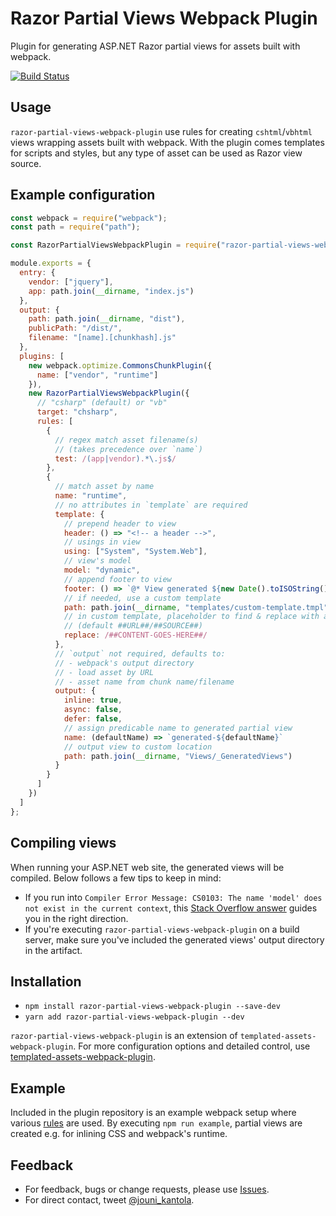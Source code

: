 # Razor Partial Views Webpack Plugin
Plugin for generating ASP.NET Razor partial views for assets built with webpack.

[![Build Status](https://travis-ci.org/jouni-kantola/razor-partial-views-webpack-plugin.svg?branch=master)](https://travis-ci.org/jouni-kantola/razor-partial-views-webpack-plugin)

## Usage
`razor-partial-views-webpack-plugin` use rules for creating `cshtml`/`vbhtml` views wrapping assets built with webpack. With the plugin comes templates for scripts and styles, but any type of asset can be used as Razor view source.

## Example configuration
```javascript
const webpack = require("webpack");
const path = require("path");

const RazorPartialViewsWebpackPlugin = require("razor-partial-views-webpack-plugin");

module.exports = {
  entry: {
    vendor: ["jquery"],
    app: path.join(__dirname, "index.js")
  },
  output: {
    path: path.join(__dirname, "dist"),
    publicPath: "/dist/",
    filename: "[name].[chunkhash].js"
  },
  plugins: [
    new webpack.optimize.CommonsChunkPlugin({
      name: ["vendor", "runtime"]
    }),
    new RazorPartialViewsWebpackPlugin({
      // "csharp" (default) or "vb"
      target: "chsharp",
      rules: [
        {
          // regex match asset filename(s)
          // (takes precedence over `name`)
          test: /(app|vendor).*\.js$/
        },
        {
          // match asset by name
          name: "runtime",
          // no attributes in `template` are required
          template: {
            // prepend header to view
            header: () => "<!-- a header -->",
            // usings in view
            using: ["System", "System.Web"],
            // view's model
            model: "dynamic",
            // append footer to view
            footer: () => `@* View generated ${new Date().toISOString()} *@`,
            // if needed, use a custom template
            path: path.join(__dirname, "templates/custom-template.tmpl"),
            // in custom template, placeholder to find & replace with asset
            // (default ##URL##/##SOURCE##)
            replace: /##CONTENT-GOES-HERE##/
          },
          // `output` not required, defaults to:
          // - webpack's output directory
          // - load asset by URL
          // - asset name from chunk name/filename
          output: {
            inline: true,
            async: false,
            defer: false,
            // assign predicable name to generated partial view
            name: (defaultName) => `generated-${defaultName}`
            // output view to custom location
            path: path.join(__dirname, "Views/_GeneratedViews")
          }
        }
      ]
    })
  ]
};
```

## Compiling views
When running your ASP.NET web site, the generated views will be compiled. Below follows a few tips to keep in mind:
- If you run into `Compiler Error Message: CS0103: The name 'model' does not exist in the current context`, this [Stack Overflow answer](https://stackoverflow.com/a/19696998) guides you in the right direction.
- If you're executing `razor-partial-views-webpack-plugin` on a build server, make sure you've included the generated views' output directory in the artifact.

## Installation
- `npm install razor-partial-views-webpack-plugin --save-dev`
- `yarn add razor-partial-views-webpack-plugin --dev`

`razor-partial-views-webpack-plugin` is an extension of `templated-assets-webpack-plugin`. For more configuration options and detailed control, use [templated-assets-webpack-plugin](https://github.com/jouni-kantola/templated-assets-webpack-plugin).

## Example
Included in the plugin repository is an example webpack setup where various [rules](https://github.com/jouni-kantola/razor-partial-views-webpack-plugin/blob/master/example/razor-partial-views-config.js) are used. By executing `npm run example`, partial views are created e.g. for inlining CSS and webpack's runtime.

## Feedback
* For feedback, bugs or change requests, please use [Issues](https://github.com/jouni-kantola/razor-partial-views-webpack-plugin/issues).
* For direct contact, tweet [@jouni_kantola](https://twitter.com/jouni_kantola).
